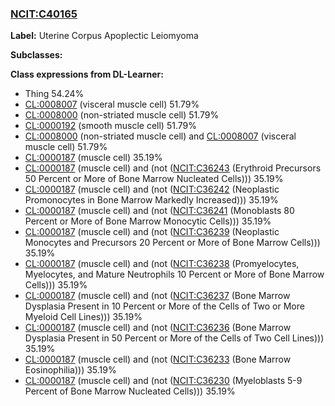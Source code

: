 
### [NCIT:C40165](http://purl.obolibrary.org/obo/NCIT_C40165)
**Label:** Uterine Corpus Apoplectic Leiomyoma

**Subclasses:** 

**Class expressions from DL-Learner:**

- Thing 54.24%
- [CL:0008007](http://purl.obolibrary.org/obo/CL_0008007) (visceral muscle cell) 51.79%
- [CL:0008000](http://purl.obolibrary.org/obo/CL_0008000) (non-striated muscle cell) 51.79%
- [CL:0000192](http://purl.obolibrary.org/obo/CL_0000192) (smooth muscle cell) 51.79%
- [CL:0008000](http://purl.obolibrary.org/obo/CL_0008000) (non-striated muscle cell) and [CL:0008007](http://purl.obolibrary.org/obo/CL_0008007) (visceral muscle cell) 51.79%
- [CL:0000187](http://purl.obolibrary.org/obo/CL_0000187) (muscle cell) 35.19%
- [CL:0000187](http://purl.obolibrary.org/obo/CL_0000187) (muscle cell) and (not ([NCIT:C36243](http://purl.obolibrary.org/obo/NCIT_C36243) (Erythroid Precursors 50 Percent or More of Bone Marrow Nucleated Cells))) 35.19%
- [CL:0000187](http://purl.obolibrary.org/obo/CL_0000187) (muscle cell) and (not ([NCIT:C36242](http://purl.obolibrary.org/obo/NCIT_C36242) (Neoplastic Promonocytes in Bone Marrow Markedly Increased))) 35.19%
- [CL:0000187](http://purl.obolibrary.org/obo/CL_0000187) (muscle cell) and (not ([NCIT:C36241](http://purl.obolibrary.org/obo/NCIT_C36241) (Monoblasts 80 Percent or More of Bone Marrow Monocytic Cells))) 35.19%
- [CL:0000187](http://purl.obolibrary.org/obo/CL_0000187) (muscle cell) and (not ([NCIT:C36239](http://purl.obolibrary.org/obo/NCIT_C36239) (Neoplastic Monocytes and Precursors 20 Percent or More of Bone Marrow Cells))) 35.19%
- [CL:0000187](http://purl.obolibrary.org/obo/CL_0000187) (muscle cell) and (not ([NCIT:C36238](http://purl.obolibrary.org/obo/NCIT_C36238) (Promyelocytes, Myelocytes, and Mature Neutrophils 10 Percent or More of Bone Marrow Cells))) 35.19%
- [CL:0000187](http://purl.obolibrary.org/obo/CL_0000187) (muscle cell) and (not ([NCIT:C36237](http://purl.obolibrary.org/obo/NCIT_C36237) (Bone Marrow Dysplasia Present in 10 Percent or More of the Cells of Two or More Myeloid Cell Lines))) 35.19%
- [CL:0000187](http://purl.obolibrary.org/obo/CL_0000187) (muscle cell) and (not ([NCIT:C36236](http://purl.obolibrary.org/obo/NCIT_C36236) (Bone Marrow Dysplasia Present in 50 Percent or More of the Cells of Two Cell Lines))) 35.19%
- [CL:0000187](http://purl.obolibrary.org/obo/CL_0000187) (muscle cell) and (not ([NCIT:C36233](http://purl.obolibrary.org/obo/NCIT_C36233) (Bone Marrow Eosinophilia))) 35.19%
- [CL:0000187](http://purl.obolibrary.org/obo/CL_0000187) (muscle cell) and (not ([NCIT:C36230](http://purl.obolibrary.org/obo/NCIT_C36230) (Myeloblasts 5-9 Percent of Bone Marrow Nucleated Cells))) 35.19%


